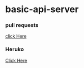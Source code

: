 # basic-api-server

### pull requests
[click Here](https://github.com/ebnanzhran/basic-api-server/pull/1)

### Heruko
[Click Here](https://basic--api-server.herokuapp.com/)
